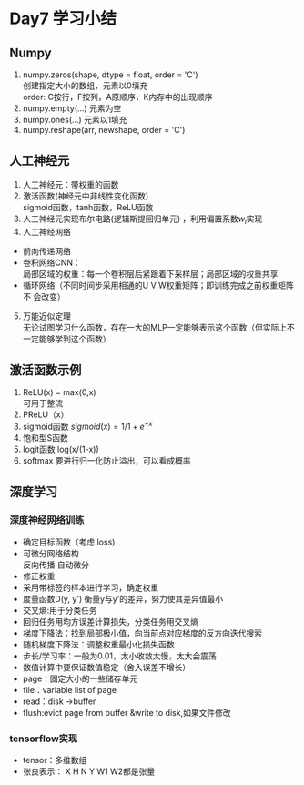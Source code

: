 ﻿# Day7 学习小结  

## Numpy  
1. numpy.zeros(shape, dtype = float, order = 'C')  
    创建指定大小的数组，元素以0填充  
    order: C按行，F按列，A原顺序，K内存中的出现顺序  
2. numpy.empty(...)  元素为空  
3. numpy.ones(...) 元素以1填充  
4. numpy.reshape(arr, newshape, order = 'C')   
    
## 人工神经元  
1. 人工神经元：带权重的函数  
2. 激活函数(神经元中非线性变化函数)   
    sigmoid函数，tanh函数，ReLU函数  
3. 人工神经元实现布尔电路(逻辑斯提回归单元) ，利用偏置系数$w_i$实现  
4. 人工神经网络  
+ 前向传递网络  
+ 卷积网络CNN：  
  局部区域的权重：每一个卷积层后紧跟着下采样层；局部区域的权重共享  
+ 循环网络（不同时间步采用相通的U V W权重矩阵；即训练完成之前权重矩阵不 会改变）  
5. 万能近似定理  
 无论试图学习什么函数，存在一大的MLP一定能够表示这个函数（但实际上不一定能够学到这个函数）  


## 激活函数示例  
1. ReLU(x) = max(0,x)  
可用于整流  
2. PReLU（x）  
3. sigmoid函数  $sigmoid(x) = 1/1+e^{-x}$  
1. 饱和型S函数   
2. logit函数 log(x/(1-x))  
3. softmax 要进行归一化防止溢出，可以看成概率   

## 深度学习  
### 深度神经网络训练  
+ 确定目标函数（考虑 loss)  
+ 可微分网络结构  
    反向传播 自动微分  
+ 修正权重  
+ 采用带标签的样本进行学习，确定权重  
+ 度量函数D(y, y') 衡量y与y'的差异，努力使其差异值最小  
+ 交叉熵:用于分类任务  
+ 回归任务用均方误差计算损失，分类任务用交叉熵  
+ 梯度下降法：找到局部极小值，向当前点对应梯度的反方向迭代搜索  
+ 随机梯度下降法：调整权重最小化损失函数  
+ 步长/学习率：一般为0.01，太小收敛太慢，太大会震荡  
+ 数值计算中要保证数值稳定（舍入误差不增长）  
+ page：固定大小的一些储存单元  
+ file：variable list of page  
+ read：disk $\rightarrow$buffer  
+ flush:evict page  from buffer &write to disk,如果文件修改  
### tensorflow实现  
+ tensor：多维数组  
+ 张良表示： X H N Y W1 W2都是张量  


